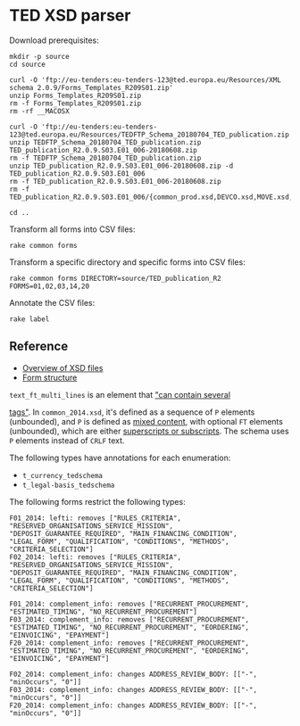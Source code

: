 # TED XSD parser

Download prerequisites:

    mkdir -p source
    cd source

    curl -O 'ftp://eu-tenders:eu-tenders-123@ted.europa.eu/Resources/XML schema 2.0.9/Forms_Templates_R209S01.zip'
    unzip Forms_Templates_R209S01.zip
    rm -f Forms_Templates_R209S01.zip
    rm -rf __MACOSX

    curl -O 'ftp://eu-tenders:eu-tenders-123@ted.europa.eu/Resources/TEDFTP_Schema_20180704_TED_publication.zip'
    unzip TEDFTP_Schema_20180704_TED_publication.zip TED_publication_R2.0.9.S03.E01_006-20180608.zip
    rm -f TEDFTP_Schema_20180704_TED_publication.zip
    unzip TED_publication_R2.0.9.S03.E01_006-20180608.zip -d TED_publication_R2.0.9.S03.E01_006
    rm -f TED_publication_R2.0.9.S03.E01_006-20180608.zip
    rm -f TED_publication_R2.0.9.S03.E01_006/{common_prod.xsd,DEVCO.xsd,MOVE.xsd,TED_EXPORT.xsd,xlink.xsd}

    cd ..

Transform all forms into CSV files:

    rake common forms

Transform a specific directory and specific forms into CSV files:

    rake common forms DIRECTORY=source/TED_publication_R2 FORMS=01,02,03,14,20

Annotate the CSV files:

    rake label

## Reference

* [Overview of XSD files](https://webgate.ec.europa.eu/fpfis/wikis/pages/viewpage.action?spaceKey=TEDeSender&title=XML+Schema+2.0.9#XMLSchema2.0.9-2.1.Overview)
* [Form structure](https://webgate.ec.europa.eu/fpfis/wikis/pages/viewpage.action?spaceKey=TEDeSender&title=XML+Schema+2.0.9#XMLSchema2.0.9-2.2.Formstructure)

`text_ft_multi_lines` is an element that ["can contain several <P> tags"](https://webgate.ec.europa.eu/fpfis/wikis/pages/viewpage.action?spaceKey=TEDeSender&title=XML+Schema+2.0.9#XMLSchema2.0.9-2.5.Textfieldsizelimitation). In `common_2014.xsd`, it's defined as a sequence of `P` elements (unbounded), and `P` is defined as [mixed content](https://www.w3.org/TR/xmlschema-0/#mixedContent), with optional `FT` elements (unbounded), which are either [superscripts or subscripts](http://simap.ted.europa.eu/documents/10184/45895/esenders_faq_en.pdf/14f88d13-7d5d-4f8f-b6a0-9bcbe7aa9351#page=16). The schema uses `P` elements instead of `CRLF` text.

The following types have annotations for each enumeration:

* `t_currency_tedschema`
* `t_legal-basis_tedschema`

The following forms restrict the following types:

    F01_2014: lefti: removes ["RULES_CRITERIA", "RESERVED_ORGANISATIONS_SERVICE_MISSION", "DEPOSIT_GUARANTEE_REQUIRED", "MAIN_FINANCING_CONDITION", "LEGAL_FORM", "QUALIFICATION", "CONDITIONS", "METHODS", "CRITERIA_SELECTION"]
    F02_2014: lefti: removes ["RULES_CRITERIA", "RESERVED_ORGANISATIONS_SERVICE_MISSION", "DEPOSIT_GUARANTEE_REQUIRED", "MAIN_FINANCING_CONDITION", "LEGAL_FORM", "QUALIFICATION", "CONDITIONS", "METHODS", "CRITERIA_SELECTION"]

    F01_2014: complement_info: removes ["RECURRENT_PROCUREMENT", "ESTIMATED_TIMING", "NO_RECURRENT_PROCUREMENT"]
    F03_2014: complement_info: removes ["RECURRENT_PROCUREMENT", "ESTIMATED_TIMING", "NO_RECURRENT_PROCUREMENT", "EORDERING", "EINVOICING", "EPAYMENT"]
    F20_2014: complement_info: removes ["RECURRENT_PROCUREMENT", "ESTIMATED_TIMING", "NO_RECURRENT_PROCUREMENT", "EORDERING", "EINVOICING", "EPAYMENT"]

    F02_2014: complement_info: changes ADDRESS_REVIEW_BODY: [["-", "minOccurs", "0"]]
    F03_2014: complement_info: changes ADDRESS_REVIEW_BODY: [["-", "minOccurs", "0"]]
    F20_2014: complement_info: changes ADDRESS_REVIEW_BODY: [["-", "minOccurs", "0"]]

